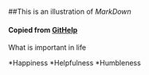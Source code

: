 ##This is an illustration of _MarkDown_

#### Copied from [GitHelp](https://help.github.com/articles/markdown-basics)


What is important in life

*Happiness
*Helpfulness
*Humbleness

